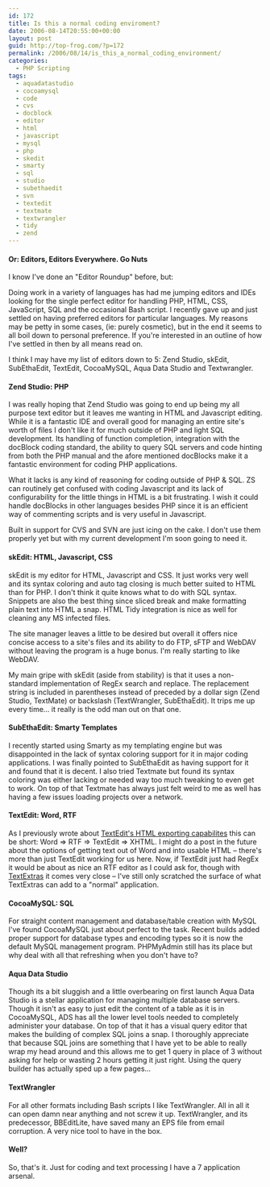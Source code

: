 ```yaml
---
id: 172
title: Is this a normal coding enviroment?
date: 2006-08-14T20:55:00+00:00
layout: post
guid: http://top-frog.com/?p=172
permalink: /2006/08/14/is_this_a_normal_coding_environment/
categories:
  - PHP Scripting
tags:
  - aquadatastudio
  - cocoamysql
  - code
  - cvs
  - docblock
  - editor
  - html
  - javascript
  - mysql
  - php
  - skedit
  - smarty
  - sql
  - studio
  - subethaedit
  - svn
  - textedit
  - textmate
  - textwrangler
  - tidy
  - zend
---
```

#### Or: Editors, Editors Everywhere. Go Nuts

I know I've done an "Editor Roundup" before, but:

Doing work in a variety of languages has had me jumping editors and IDEs looking for the single perfect editor for handling PHP, HTML, CSS, JavaScript, SQL and the occasional Bash script. I recently gave up and just settled on having preferred editors for particular languages. My reasons may be petty in some cases, (ie: purely cosmetic), but in the end it seems to all boil down to personal preference. If you're interested in an outline of how I've settled in then by all means read on.

I think I may have my list of editors down to 5: Zend Studio, skEdit, SubEthaEdit, TextEdit, CocoaMySQL, Aqua Data Studio and Textwrangler.



#### Zend Studio: PHP

I was really hoping that Zend Studio was going to end up being my all purpose text editor but it leaves me wanting in HTML and Javascript editing. While it is a fantastic IDE and overall good for managing an entire site's worth of files I don't like it for much outside of PHP and light SQL development. Its handling of function completion, integration with the docBlock coding standard, the ability to query SQL servers and code hinting from both the PHP manual and the afore mentioned docBlocks make it a fantastic environment for coding PHP applications.

What it lacks is any kind of reasoning for coding outside of PHP & SQL. ZS can routinely get confused with coding Javascript and its lack of configurability for the little things in HTML is a bit frustrating. I wish it could handle docBlocks in other languages besides PHP since it is an efficient way of commenting scripts and is very useful in Javascript.

Built in support for CVS and SVN are just icing on the cake. I don't use them properly yet but with my current development I'm soon going to need it.

#### skEdit: HTML, Javascript, CSS

skEdit is my editor for HTML, Javascript and CSS. It just works very well and its syntax coloring and auto tag closing is much better suited to HTML than for PHP. I don't think it quite knows what to do with SQL syntax. Snippets are also the best thing since sliced break and make formatting plain text into HTML a snap. HTML Tidy integration is nice as well for cleaning any MS infected files.

The site manager leaves a little to be desired but overall it offers nice concise access to a site's files and its ability to do FTP, sFTP and WebDAV without leaving the program is a huge bonus. I'm really starting to like WebDAV.

My main gripe with skEdit (aside from stability) is that it uses a non-standard implementation of RegEx search and replace. The replacement string is included in parentheses instead of preceded by a dollar sign (Zend Studio, TextMate) or backslash (TextWrangler, SubEthaEdit). It trips me up every time… it really is the odd man out on that one.

#### SubEthaEdit: Smarty Templates

I recently started using Smarty as my templating engine but was disappointed in the lack of syntax coloring support for it in major coding applications. I was finally pointed to SubEthaEdit as having support for it and found that it is decent. I also tried Textmate but found its syntax coloring was either lacking or needed way too much tweaking to even get to work. On top of that Textmate has always just felt weird to me as well has having a few issues loading projects over a network.

#### TextEdit: Word, RTF

As I previously wrote about [TextEdit's HTML exporting capabilites](/2005/12/07/html_formatting_with_textedit) this can be short: Word &rArr; RTF &rArr; TextEdit &rArr; XHTML. I might do a post in the future about the options of getting text out of Word and into usable HTML – there's more than just TextEdit working for us here. Now, if TextEdit just had RegEx it would be about as nice an RTF editor as I could ask for, though with [TextExtras](http://www.lorax.com/FreeStuff/TextExtras.html) it comes very close – I've still only scratched the surface of what TextExtras can add to a "normal" application.

#### CocoaMySQL: SQL

For straight content management and database/table creation with MySQL I've found CocoaMySQL just about perfect to the task. Recent builds added proper support for database types and encoding types so it is now the default MySQL management program. PHPMyAdmin still has its place but why deal with all that refreshing when you don't have to?

#### Aqua Data Studio

Though its a bit sluggish and a little overbearing on first launch Aqua Data Studio is a stellar application for managing multiple database servers. Though it isn't as easy to just edit the content of a table as it is in CocoaMySQL, ADS has all the lower level tools needed to completely administer your database. On top of that it has a visual query editor that makes the building of complex SQL joins a snap. I thoroughly appreciate that because SQL joins are something that I have yet to be able to really wrap my head around and this allows me to get 1 query in place of 3 without asking for help or wasting 2 hours getting it just right. Using the query builder has actually sped up a few pages…

#### TextWrangler

For all other formats including Bash scripts I like TextWrangler. All in all it can open damn near anything and not screw it up. TextWrangler, and its predecessor, BBEditLite, have saved many an EPS file from email corruption. A very nice tool to have in the box.

#### Well?

So, that's it. Just for coding and text processing I have a 7 application arsenal.